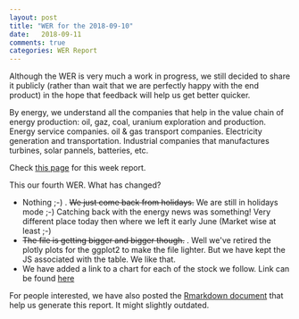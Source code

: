 ```yaml
---
layout: post
title: "WER for the 2018-09-10"
date:   2018-09-11
comments: true
categories: WER Report
---
```


Although the WER is very much a work in progress, we still decided to share it publicly (rather than wait that we are perfectly happy with the end product) in the hope that feedback will help us get better quicker.  

By energy, we understand all the companies that help in the value chain of energy production: oil, gaz, coal, uranium exploration and production. Energy service companies. oil & gas transport companies. Electricity generation and transportation. Industrial companies that manufactures turbines, solar pannels, batteries, etc.

Check [this page](https://fderyckel.github.io/WER/reports/WER_2018_09_10~~.html) for this week report.  

This our fourth WER.  What has changed? 

* Nothing ;-) . ~~We just come back from holidays.~~  We are still in holidays mode ;-)  Catching back with the energy news was something!  Very different place today then where we left it early June (Market wise at least ;-) 
* ~~The file is getting bigger and bigger though.~~ . Well we've retired the plotly plots for the ggplot2 to make the file lighter.  But we have kept the JS associated with the table.  We like that.  
* We have added a link to a chart for each of the stock we follow.  Link can be found [here](https://fderyckel.github.io/WER/oil_gaz.pdf)




For people interested, we have also posted the [Rmarkdown document](https://fderyckel.github.io/WER/WER_V02.Rmd) that help us generate this report.  It might slightly outdated. 
